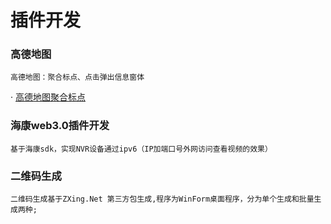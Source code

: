 # 插件开发

### 高德地图 
    高德地图：聚合标点、点击弹出信息窗体
    
   · [高德地图聚合标点](http://map.hubert.gq)
    
### 海康web3.0插件开发
    基于海康sdk，实现NVR设备通过ipv6（IP加端口号外网访问查看视频的效果）

### 二维码生成
    二维码生成基于ZXing.Net 第三方包生成,程序为WinForm桌面程序，分为单个生成和批量生成两种;
